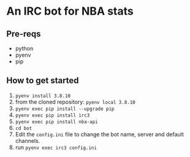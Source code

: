 # An IRC bot for NBA stats

## Pre-reqs
* python
* pyenv
* pip

## How to get started
1. `pyenv install 3.8.10`
2. from the cloned repository: `pyenv local 3.8.10`
3. `pyenv exec pip install --upgrade pip`
4. `pyenv exec pip install irc3`
5. `pyenv exec pip install nba-api`
6. `cd bot`
7. Edit the `config.ini` file to change the bot name, server and default channels.
8. run `pyenv exec irc3 config.ini`

